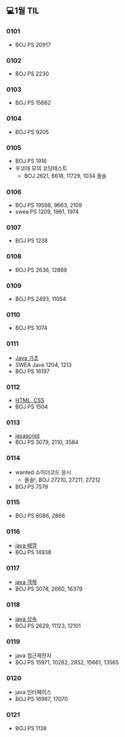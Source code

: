 ## 💻1월 TIL

### 0101
* BOJ PS 20917

### 0102
* BOJ PS 2230

### 0103
* BOJ PS 15662

### 0104
* BOJ PS 9205

### 0105
* BOJ PS 1916
* 우코테 모의 코딩테스트
    * BOJ 2621, 6618, 11729, 1034 올솔

### 0106
* BOJ PS 19598, 9663, 2109
* swea PS 1209, 1961, 1974

### 0107
* BOJ PS 1238

### 0108
* BOJ PS 2636, 12869

### 0109
* BOJ PS 2493, 11054

### 0110
* BOJ PS 1074

### 0111
* [Java 기초](./수업내용/java/java_start1.md)
* SWEA Java 1204, 1213
* BOJ PS 16197

### 0112
* [HTML, CSS](./수업내용/HTML_CSS/HTML%2C%20CSS.md)
* BOJ PS 1504

### 0113
* [javascript](./수업내용/javascript/Javascript.md)
* BOJ PS 3079, 2110, 3584

### 0114
* wanted 쇼미더코드 응시
    * 올솔!, BOJ 27210, 27211, 27212
* BOJ PS 7579

### 0115
* BOJ PS 6086, 2866

### 0116
* [java 배열](./수업내용/java/Java_day1.md)
* BOJ PS 14938

### 0117
* [java 객체](./수업내용/java/Java_day2.md)
* BOJ PS 3078, 2660, 16379

### 0118
* [java 상속](./수업내용/java/Java_day3.md)
* BOJ PS 2629, 11123, 12101

### 0119
* java 접근제한자
* BOJ PS 15971, 10282, 2852, 15661, 13565

### 0120
* java 인터페이스
* BOJ PS 16987, 17070

### 0121
* BOJ PS 1138
